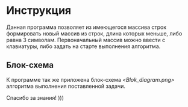 # Инструкция

Данная программа позволяет из имеющегося массива строк формировать новый массив из строк, длина которых меньше, либо равна 3 символам. Первоначальный массив можно ввести с клавиатуры, либо задать на старте выполнения алгоритма. 

## Блок-схема

К программе так же приложена блок-схема *<Blok_diagram.png>* алгоритма выполнения поставленной задачи.

Спасибо за знания! )))